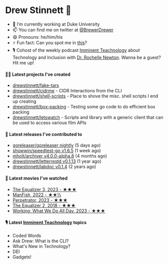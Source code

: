 
# Drew Stinnett 👋

- 🔭 I’m currently working at Duke University
- 📫 You can find me on twitter at [@BrewerDrewer](https://twitter.com/BrewerDrewer)
- 😄 Pronouns: he/him/his
- ⚡ Fun fact: Can you spot me in [this](https://www.youtube.com/watch?v=oL9WnB0qHBA)?
- 🎙 Cohost of the weekly podcast [Imminent Teachnology](https://podcast.imminentteachnology.com/) about Technology and Inclusion with [Dr. Rochelle Newton](https://www.linkedin.com/in/drrochellenewton/). Wanna be a guest? Hit me up!

#### 👨‍💻 Latest projects I've created
- [drewstinnett/fake-tars](https://github.com/drewstinnett/fake-tars)
- [drewstinnett/cidrme](https://github.com/drewstinnett/cidrme) - CIDR Interactions from the CLI
- [drewstinnett/shell-scripts](https://github.com/drewstinnett/shell-scripts) - Place to shove the misc. shell scripts I end up creating
- [drewstinnett/box-packing](https://github.com/drewstinnett/box-packing) - Testing some go code to do efficient box packing
- [drewstinnett/letswatch](https://github.com/drewstinnett/letswatch) - Scripts and library with a generic client that can be used to access various film APIs

#### 🚀 Latest releases I've contributed to
- [goreleaser/goreleaser nightly](https://github.com/goreleaser/goreleaser/releases/tag/nightly) (5 days ago)
- [showwin/speedtest-go v1.6.5](https://github.com/showwin/speedtest-go/releases/tag/v1.6.5) (1 week ago)
- [mholt/archiver v4.0.0-alpha.8](https://github.com/mholt/archiver/releases/tag/v4.0.0-alpha.8) (4 months ago)
- [drewstinnett/letterrestd v0.1.13](https://github.com/drewstinnett/letterrestd/releases/tag/v0.1.13) (1 year ago)
- [drewstinnett/labdoc v0.1.4](https://github.com/drewstinnett/labdoc/releases/tag/v0.1.4) (2 years ago)

#### 🍿 Latest movies I've watched
- [The Equalizer 3, 2023 - ★★★](https://letterboxd.com/mondodrew/film/the-equalizer-3/)
- [ManFish, 2022 - ★★½](https://letterboxd.com/mondodrew/film/manfish-2022/)
- [Perpetrator, 2023 - ★★★](https://letterboxd.com/mondodrew/film/perpetrator/)
- [The Equalizer 2, 2018 - ★★★](https://letterboxd.com/mondodrew/film/the-equalizer-2/)
- [Working: What We Do All Day, 2023 - ★★★](https://letterboxd.com/mondodrew/film/working-what-we-do-all-day/)

#### 🎙 Latest [Imminent Teachnology](https://podcast.imminentteachnology.com/) topics
- Coded Words
- Ask Drew: What is the CLI?
- What&#39;s New in Technology?
- DEI
- Gadgets!
